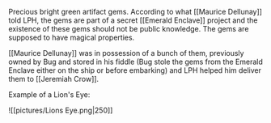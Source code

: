 Precious bright green artifact gems. According to what [[Maurice Dellunay]] told LPH, the gems are part of a secret [[Emerald Enclave]] project and the existence of these gems should not be public knowledge. The gems are supposed to have magical properties.

[[Maurice Dellunay]] was in possession of a bunch of them, previously owned by Bug and stored in his fiddle (Bug stole the gems from the Emerald Enclave either on the ship or before embarking) and LPH helped him deliver them to [[Jeremiah Crow]].

Example of a Lion's Eye:

![[pictures/Lions Eye.png|250]]